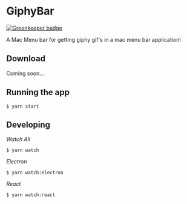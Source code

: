 # GiphyBar

[![Greenkeeper badge](https://badges.greenkeeper.io/joshghent/giphy-bar.svg)](https://greenkeeper.io/)

A Mac Menu bar for getting giphy gif's in a mac menu bar application!

## Download
Coming soon...

## Running the app

```shell
$ yarn start
```

## Developing

_Watch All_
```shell
$ yarn watch
```

_Electron_
```shell
$ yarn watch:electron
```

_React_
```shell
$ yarn watch:react
```
